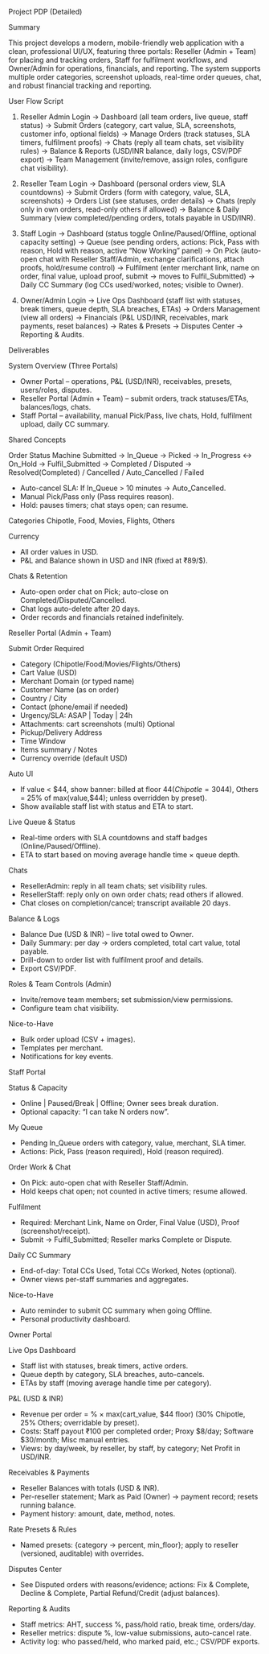 Project PDP (Detailed)

Summary

This project develops a modern, mobile-friendly web application with a clean, professional UI/UX, featuring three portals: Reseller (Admin + Team) for placing and tracking orders, Staff for fulfilment workflows, and Owner/Admin for operations, financials, and reporting. The system supports multiple order categories, screenshot uploads, real-time order queues, chat, and robust financial tracking and reporting.


User Flow Script

1. Reseller Admin
Login → Dashboard (all team orders, live queue, staff status) → Submit Orders (category, cart value, SLA, screenshots, customer info, optional fields) → Manage Orders (track statuses, SLA timers, fulfilment proofs) → Chats (reply all team chats, set visibility rules) → Balance & Reports (USD/INR balance, daily logs, CSV/PDF export) → Team Management (invite/remove, assign roles, configure chat visibility).

2. Reseller Team
Login → Dashboard (personal orders view, SLA countdowns) → Submit Orders (form with category, value, SLA, screenshots) → Orders List (see statuses, order details) → Chats (reply only in own orders, read-only others if allowed) → Balance & Daily Summary (view completed/pending orders, totals payable in USD/INR).

3. Staff
Login → Dashboard (status toggle Online/Paused/Offline, optional capacity setting) → Queue (see pending orders, actions: Pick, Pass with reason, Hold with reason, active “Now Working” panel) → On Pick (auto-open chat with Reseller Staff/Admin, exchange clarifications, attach proofs, hold/resume control) → Fulfilment (enter merchant link, name on order, final value, upload proof, submit → moves to Fulfil_Submitted) → Daily CC Summary (log CCs used/worked, notes; visible to Owner).

4. Owner/Admin
Login → Live Ops Dashboard (staff list with statuses, break timers, queue depth, SLA breaches, ETAs) → Orders Management (view all orders) → Financials (P&L USD/INR, receivables, mark payments, reset balances) → Rates & Presets → Disputes Center → Reporting & Audits.


Deliverables

System Overview (Three Portals)
- Owner Portal – operations, P&L (USD/INR), receivables, presets, users/roles, disputes.
- Reseller Portal (Admin + Team) – submit orders, track statuses/ETAs, balances/logs, chats.
- Staff Portal – availability, manual Pick/Pass, live chats, Hold, fulfilment upload, daily CC summary.

Shared Concepts

Order Status Machine
Submitted → In_Queue → Picked → In_Progress ↔️ On_Hold → Fulfil_Submitted → Completed / Disputed → Resolved(Completed) / Cancelled / Auto_Cancelled / Failed
- Auto-cancel SLA: If In_Queue > 10 minutes → Auto_Cancelled.
- Manual Pick/Pass only (Pass requires reason).
- Hold: pauses timers; chat stays open; can resume.

Categories
Chipotle, Food, Movies, Flights, Others

Currency
- All order values in USD.
- P&L and Balance shown in USD and INR (fixed at ₹89/$).

Chats & Retention
- Auto-open order chat on Pick; auto-close on Completed/Disputed/Cancelled.
- Chat logs auto-delete after 20 days.
- Order records and financials retained indefinitely.

Reseller Portal (Admin + Team)

Submit Order
Required
- Category (Chipotle/Food/Movies/Flights/Others)
- Cart Value (USD)
- Merchant Domain (or typed name)
- Customer Name (as on order)
- Country / City
- Contact (phone/email if needed)
- Urgency/SLA: ASAP | Today | 24h
- Attachments: cart screenshots (multi)
Optional
- Pickup/Delivery Address
- Time Window
- Items summary / Notes
- Currency override (default USD)

Auto UI
- If value < $44, show banner: billed at floor $44 (Chipotle = 30% of max(value,$44), Others = 25% of max(value,$44); unless overridden by preset).
- Show available staff list with status and ETA to start.

Live Queue & Status
- Real-time orders with SLA countdowns and staff badges (Online/Paused/Offline).
- ETA to start based on moving average handle time × queue depth.

Chats
- ResellerAdmin: reply in all team chats; set visibility rules.
- ResellerStaff: reply only on own order chats; read others if allowed.
- Chat closes on completion/cancel; transcript available 20 days.

Balance & Logs
- Balance Due (USD & INR) – live total owed to Owner.
- Daily Summary: per day → orders completed, total cart value, total payable.
- Drill-down to order list with fulfilment proof and details.
- Export CSV/PDF.

Roles & Team Controls (Admin)
- Invite/remove team members; set submission/view permissions.
- Configure team chat visibility.

Nice-to-Have
- Bulk order upload (CSV + images).
- Templates per merchant.
- Notifications for key events.

Staff Portal

Status & Capacity
- Online | Paused/Break | Offline; Owner sees break duration.
- Optional capacity: “I can take N orders now”.

My Queue
- Pending In_Queue orders with category, value, merchant, SLA timer.
- Actions: Pick, Pass (reason required), Hold (reason required).

Order Work & Chat
- On Pick: auto-open chat with Reseller Staff/Admin.
- Hold keeps chat open; not counted in active timers; resume allowed.

Fulfilment
- Required: Merchant Link, Name on Order, Final Value (USD), Proof (screenshot/receipt).
- Submit → Fulfil_Submitted; Reseller marks Complete or Dispute.

Daily CC Summary
- End-of-day: Total CCs Used, Total CCs Worked, Notes (optional).
- Owner views per-staff summaries and aggregates.

Nice-to-Have
- Auto reminder to submit CC summary when going Offline.
- Personal productivity dashboard.

Owner Portal

Live Ops Dashboard
- Staff list with statuses, break timers, active orders.
- Queue depth by category, SLA breaches, auto-cancels.
- ETAs by staff (moving average handle time per category).

P&L (USD & INR)
- Revenue per order = % × max(cart_value, $44 floor) (30% Chipotle, 25% Others; overridable by preset).
- Costs: Staff payout ₹100 per completed order; Proxy $8/day; Software $30/month; Misc manual entries.
- Views: by day/week, by reseller, by staff, by category; Net Profit in USD/INR.

Receivables & Payments
- Reseller Balances with totals (USD & INR).
- Per-reseller statement; Mark as Paid (Owner) → payment record; resets running balance.
- Payment history: amount, date, method, notes.

Rate Presets & Rules
- Named presets: {category → percent, min_floor}; apply to reseller (versioned, auditable) with overrides.

Disputes Center
- See Disputed orders with reasons/evidence; actions: Fix & Complete, Decline & Complete, Partial Refund/Credit (adjust balances).

Reporting & Audits
- Staff metrics: AHT, success %, pass/hold ratio, break time, orders/day.
- Reseller metrics: dispute %, low-value submissions, auto-cancel rate.
- Activity log: who passed/held, who marked paid, etc.; CSV/PDF exports.


